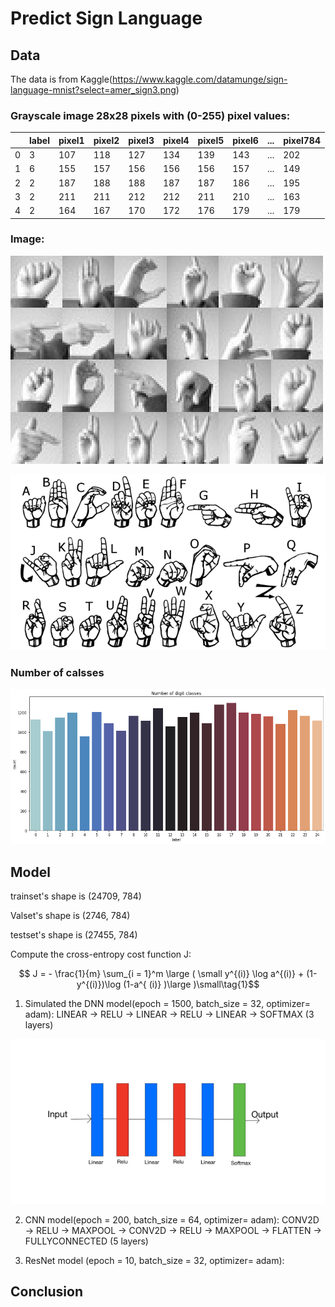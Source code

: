 # Predict Sign Language

## Data

The data is from Kaggle(https://www.kaggle.com/datamunge/sign-language-mnist?select=amer_sign3.png)

### Grayscale image 28x28 pixels with (0-255) pixel values:

||label|pixel1|pixel2|pixel3|pixel4|pixel5|pixel6|...|pixel784|
| --- | --- | --- | --- | --- | --- | --- | --- | --- | --- |
|0|3|107|118|127|134|139|143|...|202|
|1|6|155|157|156|156|156|157|...|149|
|2|2|187|188|188|187|187|186|...|195|
|3|2|211|211|212|212|211|210|...|163|
|4|2|164|167|170|172|176|179|...|179|

### Image:

![sign1](https://github.com/Martinyeh81/CNN/blob/main/images/amer_sign3.png)

![sign2](https://github.com/Martinyeh81/CNN/blob/main/images/american_sign_language.png)

### Number of calsses

![sign3](https://github.com/Martinyeh81/CNN/blob/main/images/number_classes.png)

## Model

trainset's shape is (24709, 784)

Valset's shape is (2746, 784)

testset's shape is (27455, 784)

Compute the cross-entropy cost function J:

$$ J = - \frac{1}{m}  \sum_{i = 1}^m  \large ( \small y^{(i)} \log a^{(i)} + (1-y^{(i)})\log (1-a^{ (i)} )\large )\small\tag{1}$$

1. Simulated the DNN model(epoch = 1500, batch_size = 32, optimizer= adam): LINEAR -> RELU -> LINEAR -> RELU -> LINEAR -> SOFTMAX (3 layers)

![sign4](https://github.com/Martinyeh81/CNN/blob/main/images/DNN_layer.png)

2. CNN model(epoch = 200, batch_size = 64, optimizer= adam): CONV2D -> RELU -> MAXPOOL -> CONV2D -> RELU -> MAXPOOL -> FLATTEN -> FULLYCONNECTED (5 layers)

3. ResNet model (epoch = 10, batch_size = 32, optimizer= adam):

## Conclusion

